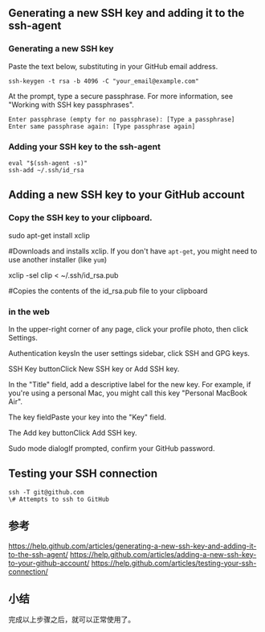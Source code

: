 

## Generating a new SSH key and adding it to the ssh-agent
### Generating a new SSH key
Paste the text below, substituting in your GitHub email address.
```
ssh-keygen -t rsa -b 4096 -C "your_email@example.com"
```

At the prompt, type a secure passphrase. For more information, see "Working with SSH key passphrases". 
```
Enter passphrase (empty for no passphrase): [Type a passphrase]
Enter same passphrase again: [Type passphrase again]
```

### Adding your SSH key to the ssh-agent
```
eval "$(ssh-agent -s)"
ssh-add ~/.ssh/id_rsa
```

## Adding a new SSH key to your GitHub account
### Copy the SSH key to your clipboard.
sudo apt-get install xclip

\#Downloads and installs xclip. If you don't have `apt-get`, you might need to use another installer (like `yum`)

xclip -sel clip < ~/.ssh/id_rsa.pub

\#Copies the contents of the id_rsa.pub file to your clipboard

### in the web
In the upper-right corner of any page, click your profile photo, then click Settings.

Authentication keysIn the user settings sidebar, click SSH and GPG keys.

SSH Key buttonClick New SSH key or Add SSH key.

In the "Title" field, add a descriptive label for the new key. For example, if you're using a personal Mac, you might call this key "Personal MacBook Air".

The key fieldPaste your key into the "Key" field.

The Add key buttonClick Add SSH key.

Sudo mode dialogIf prompted, confirm your GitHub password. 

## Testing your SSH connection
```
ssh -T git@github.com
\# Attempts to ssh to GitHub
```
## 参考
https://help.github.com/articles/generating-a-new-ssh-key-and-adding-it-to-the-ssh-agent/
https://help.github.com/articles/adding-a-new-ssh-key-to-your-github-account/
https://help.github.com/articles/testing-your-ssh-connection/

## 小结
完成以上步骤之后，就可以正常使用了。
